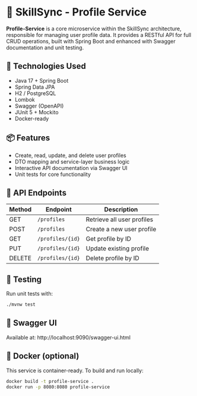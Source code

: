 # 🧩 SkillSync - Profile Service

**Profile-Service** is a core microservice within the SkillSync architecture, responsible for managing user profile data. It provides a RESTful API for full CRUD operations, built with Spring Boot and enhanced with Swagger documentation and unit testing.

## 🚀 Technologies Used 
- Java 17 + Spring Boot
- Spring Data JPA
- H2 / PostgreSQL
- Lombok
- Swagger (OpenAPI)
- JUnit 5 + Mockito
- Docker-ready

## 📦 Features
- Create, read, update, and delete user profiles
- DTO mapping and service-layer business logic
- Interactive API documentation via Swagger UI
- Unit tests for core functionality 

## 📁 API Endpoints

| Method | Endpoint           | Description                     |
|--------|--------------------|---------------------------------|
| GET    | `/profiles`        | Retrieve all user profiles      |
| POST   | `/profiles`        | Create a new user profile       |
| GET    | `/profiles/{id}`   | Get profile by ID               |
| PUT    | `/profiles/{id}`   | Update existing profile         |
| DELETE | `/profiles/{id}`   | Delete profile by ID            |

## 🧪 Testing
Run unit tests with:
```bash
./mvnw test
```

## 📜 Swagger UI
Available at: http://localhost:9090/swagger-ui.html

## 🐳 Docker (optional)
This service is container-ready. To build and run locally:

```bash
docker build -t profile-service .
docker run -p 8080:8080 profile-service
